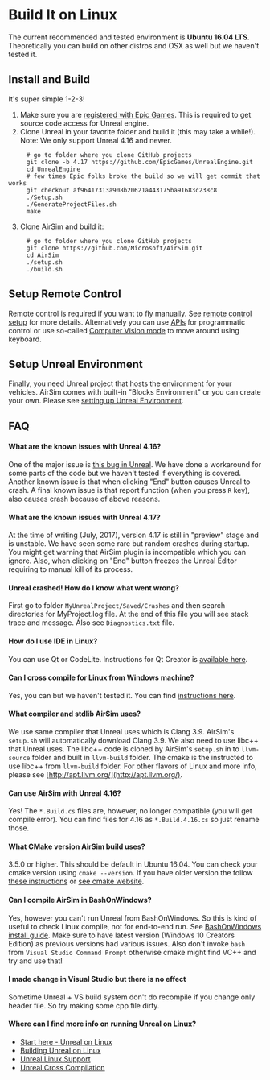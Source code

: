 # Build It on Linux

The current recommended and tested environment is **Ubuntu 16.04 LTS**. Theoretically you can build on other distros and OSX as well but we haven't tested it.

## Install and Build

It's super simple 1-2-3!

1. Make sure you are [registered with Epic Games](https://docs.unrealengine.com/latest/INT/Platforms/Linux/BeginnerLinuxDeveloper/SettingUpAnUnrealWorkflow/1/index.html). This is required to get source code access for Unreal engine.
2. Clone Unreal in your favorite folder and build it (this may take a while!). Note: We only support Unreal 4.16 and newer.
```
     # go to folder where you clone GitHub projects
     git clone -b 4.17 https://github.com/EpicGames/UnrealEngine.git
     cd UnrealEngine
     # few times Epic folks broke the build so we will get commit that works
     git checkout af96417313a908b20621a443175ba91683c238c8
     ./Setup.sh
     ./GenerateProjectFiles.sh
     make
```
3. Clone AirSim and build it:
```
     # go to folder where you clone GitHub projects
     git clone https://github.com/Microsoft/AirSim.git
     cd AirSim
     ./setup.sh
     ./build.sh
```

## Setup Remote Control

Remote control is required if you want to fly manually. See [remote control setup](remote_control.md) for more details. Alternatively you can use [APIs](apis.md) for programmatic control or use so-called [Computer Vision mode](image_apis.md) to move around using keyboard.

## Setup Unreal Environment

Finally, you need Unreal project that hosts the environment for your vehicles. AirSim comes with built-in "Blocks Environment" or you can create your own. Please see [setting up Unreal Environment](unreal_proj.md).


## FAQ

#### What are the known issues with Unreal 4.16?

One of the major issue is [this bug in Unreal](https://answers.unrealengine.com/questions/664905/unreal-crashes-on-two-lines-of-extremely-simple-st.html). We have done a workaround for some parts of the code but we haven't tested if everything is covered. Another known issue is that when clicking "End" button causes Unreal to crash. A final known issue is that report function (when you press `R` key), also causes crash because of above reasons.

#### What are the known issues with Unreal 4.17?

At the time of writing (July, 2017), version 4.17 is still in "preview" stage and is unstable. We have seen some rare but random crashes during startup. You might get warning that AirSim plugin is incompatible which you can ignore. Also, when clicking on "End" button freezes the Unreal Editor requiring to manual kill of its process. 

#### Unreal crashed! How do I know what went wrong?

First go to folder `MyUnrealProject/Saved/Crashes` and then search directories for MyProject.log file. At the end of this file you will see stack trace and message. Also see `Diagnostics.txt` file.

#### How do I use IDE in Linux?

You can use Qt or CodeLite. Instructions for Qt Creator is [available here](https://docs.unrealengine.com/latest/INT/Platforms/Linux/BeginnerLinuxDeveloper/SettingUpAnIDE/index.html).

#### Can I cross compile for Linux from Windows machine?

Yes, you can but we haven't tested it. You can find [instructions here](https://docs.unrealengine.com/latest/INT/Platforms/Linux/GettingStarted/index.html).

#### What compiler and stdlib AirSim uses?

We use same compiler that Unreal uses which is Clang 3.9. AirSim's `setup.sh` will automatically download Clang 3.9. We also need to use libc++ that Unreal uses. The libc++ code is cloned by AirSim's `setup.sh` in to `llvm-source` folder and built in `llvm-build` folder. The cmake is the instructed to use libc++ from `llvm-build` folder. For other flavors of Linux and more info, please see [http://apt.llvm.org/](http://apt.llvm.org/).

#### Can use AirSim with Unreal 4.16?

Yes! The `*.Build.cs` files are, however, no longer compatible (you will get compile error). You can find files for 4.16 as `*.Build.4.16.cs` so just rename those. 

#### What CMake version AirSim build uses?

3.5.0 or higher. This should be default in Ubuntu 16.04. You can check your cmake version using `cmake --version`. If you have older version the follow [these instructions](cmake_linux.md) or [see cmake website](https://cmake.org/install/).

#### Can I compile AirSim in BashOnWindows?

Yes, however you can't run Unreal from BashOnWindows. So this is kind of useful to check Linux compile, not for end-to-end run. See [BashOnWindows install guide](https://msdn.microsoft.com/en-us/commandline/wsl/install_guide). Make sure to have latest version (Windows 10 Creators Edition) as previous versions had various issues. Also don't invoke `bash` from `Visual Studio Command Prompt` otherwise cmake might find VC++ and try and use that!

#### I made change in Visual Studio but there is no effect

Sometime Unreal + VS build system don't do recompile if you change only header file. So try making some cpp file dirty.

#### Where can I find more info on running Unreal on Linux?

* [Start here - Unreal on Linux](https://docs.unrealengine.com/latest/INT/Platforms/Linux/index.html)
* [Building Unreal on Linux](https://wiki.unrealengine.com/Building_On_Linux#Clang)
* [Unreal Linux Support](https://wiki.unrealengine.com/Linux_Support)
* [Unreal Cross Compilation](https://wiki.unrealengine.com/Compiling_For_Linux)

